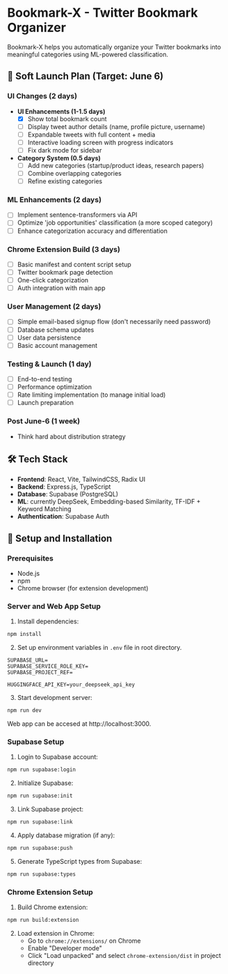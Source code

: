 # Bookmark-X - Twitter Bookmark Organizer

Bookmark-X helps you automatically organize your Twitter bookmarks into meaningful categories using ML-powered classification.

## 🚀 Soft Launch Plan (Target: June 6)

### UI Changes (2 days)
- **UI Enhancements (1-1.5 days)**
  - [x] Show total bookmark count
  - [ ] Display tweet author details (name, profile picture, username)
  - [ ] Expandable tweets with full content + media
  - [ ] Interactive loading screen with progress indicators
  - [ ] Fix dark mode for sidebar
  
- **Category System (0.5 days)**
  - [ ] Add new categories (startup/product ideas, research papers)
  - [ ] Combine overlapping categories
  - [ ] Refine existing categories

### ML Enhancements (2 days)
- [ ] Implement sentence-transformers via API
- [ ] Optimize 'job opportunities' classification (a more scoped category)
- [ ] Enhance categorization accuracy and differentiation

### Chrome Extension Build (3 days)
- [ ] Basic manifest and content script setup
- [ ] Twitter bookmark page detection
- [ ] One-click categorization
- [ ] Auth integration with main app

### User Management (2 days)
- [ ] Simple email-based signup flow (don't necessarily need password)
- [ ] Database schema updates
- [ ] User data persistence
- [ ] Basic account management

### Testing & Launch (1 day)
- [ ] End-to-end testing
- [ ] Performance optimization
- [ ] Rate limiting implementation (to manage initial load)
- [ ] Launch preparation

### Post June-6 (1 week)
- Think hard about distribution strategy

## 🛠️ Tech Stack

- **Frontend**: React, Vite, TailwindCSS, Radix UI
- **Backend**: Express.js, TypeScript
- **Database**: Supabase (PostgreSQL)
- **ML**: currently DeepSeek, Embedding-based Similarity, TF-IDF + Keyword Matching
- **Authentication**: Supabase Auth

## 🔧 Setup and Installation

### Prerequisites

- Node.js
- npm
- Chrome browser (for extension development)

### Server and Web App Setup
1. Install dependencies:
```bash
npm install
```

2. Set up environment variables in `.env` file in root directory.
```
SUPABASE_URL=
SUPABASE_SERVICE_ROLE_KEY=
SUPABASE_PROJECT_REF=

HUGGINGFACE_API_KEY=your_deepseek_api_key
```

3. Start development server:
```bash
npm run dev
```
Web app can be accesed at http://localhost:3000.

### Supabase Setup

1. Login to Supabase account:
```bash
npm run supabase:login
```

2. Initialize Supabase:
```bash
npm run supabase:init
```

3. Link Supabase project:
```bash
npm run supabase:link
```

4. Apply database migration (if any):
```bash
npm run supabase:push
```

5. Generate TypeScript types from Supabase:
```bash
npm run supabase:types
```

### Chrome Extension Setup

1. Build Chrome extension:
```bash
npm run build:extension
```

2. Load extension in Chrome:
   - Go to `chrome://extensions/` on Chrome
   - Enable "Developer mode"
   - Click "Load unpacked" and select `chrome-extension/dist` in project directory
